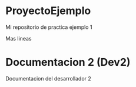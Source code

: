 # ProyectoEjemplo
Mi repositorio de practica ejemplo 1

Mas lineas

# Documentacion 2 (Dev2)
Documentacion del desarrollador 2